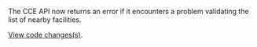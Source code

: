 The CCE API now returns an error if it encounters a problem validating the list of nearby facilities.

[View code changes(s)](https://github.com/department-of-veterans-affairs/health-apis-community-care-eligibility/pull/222).
